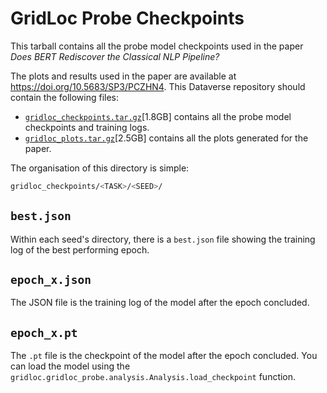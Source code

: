 # GridLoc Probe Checkpoints
This tarball contains all the probe model checkpoints used in the paper _Does BERT Rediscover the Classical NLP Pipeline?_

The plots and results used in the paper are available at https://doi.org/10.5683/SP3/PCZHN4.
This Dataverse repository should contain the following files:
- [`gridloc_checkpoints.tar.gz`](https://borealisdata.ca/file.xhtml?fileId=378579)[1.8GB] contains all the probe model checkpoints and training logs.
- [`gridloc_plots.tar.gz`](https://borealisdata.ca/file.xhtml?fileId=378580)[2.5GB] contains all the plots generated for the paper.

The organisation of this directory is simple:
```bash
gridloc_checkpoints/<TASK>/<SEED>/
```

## `best.json`
Within each seed's directory, there is a `best.json` file showing the training log of the best performing epoch.

## `epoch_x.json`
The JSON file is the training log of the model after the epoch concluded.

## `epoch_x.pt`
The `.pt` file is the checkpoint of the model after the epoch concluded.  You can load the model using the `gridloc.gridloc_probe.analysis.Analysis.load_checkpoint` function.